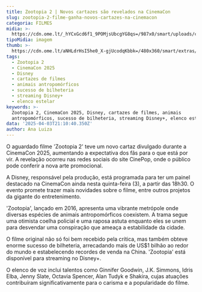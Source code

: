 ```yaml
---
title: Zootopia 2 | Novos cartazes são revelados na CinemaCon
slug: zootopia-2-filme-ganha-novos-cartazes-na-cinemacon
categoria: FILMES
midia: >-
  https://cdn.ome.lt/_hYCxGcd6f1_9POMjsUbcgYG8qs=/987x0/smart/uploads/conteudo/fotos/021_nTSUuCL.jpg
tipoMidia: imagem
thumb: >-
  https://cdn.ome.lt/aNHLdrHsI5he0_X-gjUcodqKbbk=/480x360/smart/extras/conteudos/01_oc8ieSL.jpg
tags:
  - Zootopia 2
  - CinemaCon 2025
  - Disney
  - cartazes de filmes
  - animais antropomórficos
  - sucesso de bilheteria
  - streaming Disney+
  - elenco estelar
keywords: >-
  Zootopia 2, CinemaCon 2025, Disney, cartazes de filmes, animais
  antropomórficos, sucesso de bilheteria, streaming Disney+, elenco estelar
data: '2025-04-03T21:10:40.350Z'
author: Ana Luiza
---
```


O aguardado filme 'Zootopia 2' teve um novo cartaz divulgado durante a CinemaCon 2025, aumentando a expectativa dos fãs para o que está por vir. A revelação ocorreu nas redes sociais do site CinePop, onde o público pode conferir a nova arte promocional.

A Disney, responsável pela produção, está programada para ter um painel destacado na CinemaCon ainda nesta quinta-feira (3), a partir das 18h30. O evento promete trazer mais novidades sobre o filme, entre outros projetos da gigante do entretenimento.

'Zootopia', lançado em 2016, apresenta uma vibrante metrópole onde diversas espécies de animais antropomórficos coexistem. A trama segue uma otimista coelha policial e uma raposa astuta enquanto eles se unem para desvendar uma conspiração que ameaça a estabilidade da cidade.

O filme original não só foi bem recebido pela crítica, mas também obteve enorme sucesso de bilheteria, arrecadando mais de US$1 bilhão ao redor do mundo e estabelecendo recordes de venda na China. 'Zootopia' está disponível para streaming no Disney+.

O elenco de voz inclui talentos como Ginnifer Goodwin, J.K. Simmons, Idris Elba, Jenny Slate, Octavia Spencer, Alan Tudyk e Shakira, cujas atuações contribuíram significativamente para o carisma e a popularidade do filme.
